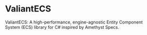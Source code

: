 # ValiantECS
ValiantECS: A high-performance, engine-agnostic Entity Component System (ECS) library for C# inspired by Amethyst Specs.
